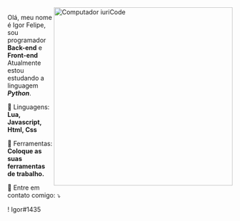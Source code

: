 <img src="https://raw.githubusercontent.com/MicaelliMedeiros/micaellimedeiros/master/image/computer-illustration.png" min-width="400px" max-width="400px" width="400px" align="right" alt="Computador iuriCode">

<p align="left"> 
 Olá, meu nome é Igor Felipe, sou programador <strong>Back-end</strong> e <strong>Front-end</strong> <br>
 Atualmente estou estudando a linguagem <i><b>Python</b></i>.
</p>

<p align="left">
  🦄 Linguagens: <strong>Lua, Javascript, Html, Css</strong>
</p>

<p align="left">
  💼 Ferramentas: <strong>Coloque as suas ferramentas de trabalho.</strong>
</p>

<p align="left">
  💌 Entre em contato comigo: ⤵️
</p>

<p align="left">
  ! Igor#1435
</p>  

